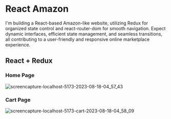 # React Amazon
I'm building a React-based Amazon-like website, utilizing Redux for organized state control and react-router-dom for smooth navigation. Expect dynamic interfaces, efficient state management, and seamless transitions, all contributing to a user-friendly and responsive online marketplace experience.

## React + Redux 

### Home Page
![screencapture-localhost-5173-2023-08-18-04_57_43](https://github.com/khalid-Ibne-Hussain/react-amazon/assets/76039658/46963c54-e8ce-4d15-a8b7-40f05b20063c)

### Cart Page
![screencapture-localhost-5173-cart-2023-08-18-04_58_09](https://github.com/khalid-Ibne-Hussain/react-amazon/assets/76039658/08c75c8a-29ca-482d-b7e8-e199c7495c92)





